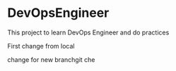 # DevOpsEngineer
This project to learn DevOps Engineer and do practices 

First change from local 

change for new branchgit che    